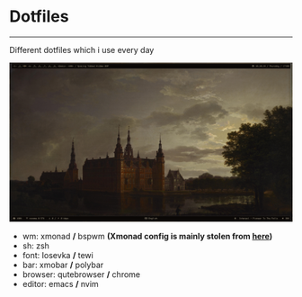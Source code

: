 # Dotfiles

---

Different dotfiles which i use every day

![screenshot](screenshot.png)

- wm: xmonad **/** bspwm **(Xmonad config is mainly stolen from [here](https://git.systemd.club/xmonad-config/))**
- sh: zsh
- font: Iosevka **/** tewi
- bar: xmobar **/** polybar
- browser: qutebrowser **/** chrome
- editor: emacs **/** nvim
